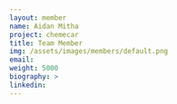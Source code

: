 ```yaml
---
layout: member
name: Aidan Mitha
project: chemecar
title: Team Member
img: /assets/images/members/default.png
email:
weight: 5000
biography: >
linkedin:
---
```

